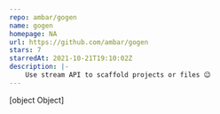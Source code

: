 ```yaml
---
repo: ambar/gogen
name: gogen
homepage: NA
url: https://github.com/ambar/gogen
stars: 7
starredAt: 2021-10-21T19:10:02Z
description: |-
    Use stream API to scaffold projects or files 😉
---
```


[object Object]
